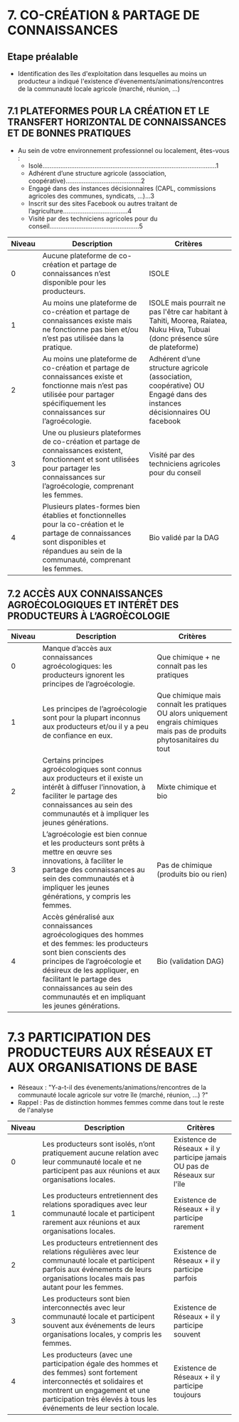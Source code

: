 # 7. CO-CRÉATION & PARTAGE DE CONNAISSANCES

## Etape préalable 
- Identification des îles d'exploitation dans lesquelles au moins un producteur a indiqué l'existence d'évenements/animations/rencontres de la communauté locale agricole (marché, réunion, ...) 

## 7.1 PLATEFORMES POUR LA CRÉATION ET LE TRANSFERT HORIZONTAL DE CONNAISSANCES ET DE BONNES PRATIQUES

- Au sein de votre environnement professionnel ou localement, êtes-vous :
  - Isolé.................................................................................................1
  - Adhérent d’une structure agricole (association, coopérative)..........................................2
  - Engagé dans des instances décisionnaires (CAPL, commissions agricoles des communes, syndicats, ...)...3
  - Inscrit sur des sites Facebook ou autres traitant de l’agriculture....................................4
  - Visité par des techniciens agricoles pour du conseil..................................................5

| Niveau | Description                                                                                                                                                                                                                             | Critères                                        |
|------|------------------------------------------------------------------------------------------------------------------------------------------------------------------------------------------------------------------------------------------|-------------------------------------------------|
| 0     | Aucune plateforme de co-création et partage de connaissances n’est disponible pour les producteurs.                                                                               |  ISOLE |
| 1     | Au moins une plateforme de co-création et partage de connaissances existe mais ne fonctionne pas bien et/ou n’est pas utilisée dans la pratique.                               | ISOLE mais pourrait ne pas l'être car habitant à Tahiti, Moorea, Raiatea, Nuku Hiva, Tubuai (donc présence sûre de plateforme)  |
| 2     | Au moins une plateforme de co-création et partage de connaissances existe et fonctionne mais n’est pas utilisée pour partager spécifiquement les connaissances sur l’agroécologie. | Adhérent d’une structure agricole (association, coopérative) OU Engagé dans des instances décisionnaires OU facebook  |
| 3     | Une ou plusieurs plateformes de co-création et partage de connaissances existent, fonctionnent et sont utilisées pour partager les connaissances sur l’agroécologie, comprenant les femmes. | Visité par des techniciens agricoles pour du conseil  |
| 4     | Plusieurs plates-formes bien établies et fonctionnelles pour la co-création et le partage de connaissances sont disponibles et répandues au sein de la communauté, comprenant les femmes. |  Bio validé par la DAG |


## 7.2 ACCÈS AUX CONNAISSANCES AGROÉCOLOGIQUES ET INTÉRÊT DES PRODUCTEURS À L’AGROÈCOLOGIE

| Niveau | Description                                                                                                                                                                                                                             | Critères                                       |
|------|------------------------------------------------------------------------------------------------------------------------------------------------------------------------------------------------------------------------------------------|-------------------------------------------------|
| 0    | Manque d’accès aux connaissances agroécologiques: les producteurs ignorent les principes de l’agroécologie.                                                                                                                            | Que chimique + ne connaît pas les pratiques      |
| 1    | Les principes de l’agroécologie sont pour la plupart inconnus aux producteurs et/ou il y a peu de confiance en eux.                                                                                                                  | Que chimique mais connaît les pratiques  OU alors uniquement engrais chimiques mais pas de produits phytosanitaires du tout       |
| 2    | Certains principes agroécologiques sont connus aux producteurs et il existe un intérêt à diffuser l’innovation, à faciliter le partage des connaissances au sein des communautés et à impliquer les jeunes générations.                | Mixte chimique et bio                           |
| 3    | L’agroécologie est bien connue et les producteurs sont prêts à mettre en œuvre ses innovations, à faciliter le partage des connaissances au sein des communautés et à impliquer les jeunes générations, y compris les femmes. | Pas de chimique (produits bio ou rien)         |
| 4    | Accès généralisé aux connaissances agroécologiques des hommes et des femmes: les producteurs sont bien conscients des principes de l’agroécologie et désireux de les appliquer, en facilitant le partage des connaissances au sein des communautés et en impliquant les jeunes générations. | Bio (validation DAG)                                      |

# 7.3 PARTICIPATION DES PRODUCTEURS AUX RÉSEAUX ET AUX ORGANISATIONS DE BASE

- Réseaux : "Y-a-t-il des évenements/animations/rencontres de la communauté locale agricole sur votre île (marché, réunion, ...) ?"
- Rappel : Pas de distinction hommes femmes comme dans tout le reste de l'analyse

| Niveau | Description                                                                                                                                                                                                                             | Critères                                       |
|------|-------------------------------------------------------------------------------------------------------------------------------------------------------------------------------------------------------------------------------------------------------------------------------------------------------------------------------|-------------------------------------------------|
| 0    | Les producteurs sont isolés, n’ont pratiquement aucune relation avec leur communauté locale et ne participent pas aux réunions et aux organisations locales.                                                                                                                                                                | Existence de Réseaux + il y participe jamais OU pas de Réseaux sur l'île      |
| 1    | Les producteurs entretiennent des relations sporadiques avec leur communauté locale et participent rarement aux réunions et aux organisations locales.                                                                                                                                                                     | Existence de Réseaux + il y participe rarement        |
| 2    | Les producteurs entretiennent des relations régulières avec leur communauté locale et participent parfois aux événements de leurs organisations locales mais pas autant pour les femmes.                                                                                                                                  | Existence de Réseaux + il y participe parfois         |
| 3    | Les producteurs sont bien interconnectés avec leur communauté locale et participent souvent aux événements de leurs organisations locales, y compris les femmes.                                                                                                                                                         | Existence de Réseaux + il y participe souvent         |
| 4    | Les producteurs (avec une participation égale des hommes et des femmes) sont fortement interconnectés et solidaires et montrent un engagement et une participation très élevés à tous les événements de leur section locale.                                                                                             | Existence de Réseaux + il y participe toujours        |
